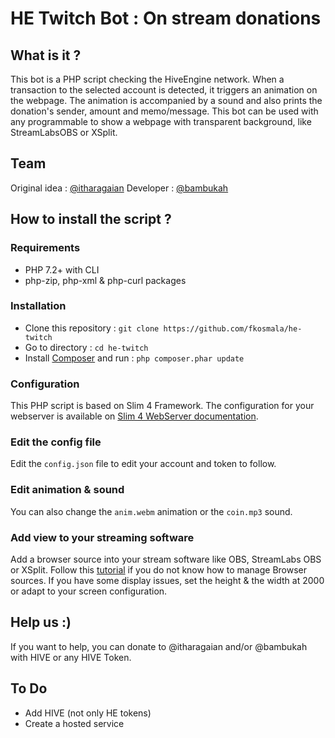 # HE Twitch Bot : On stream donations

## What is it ?
This bot is a PHP script checking the HiveEngine network. When a transaction to the selected account is detected, it triggers an animation on the webpage. The animation is accompanied by a sound and also prints the donation's sender, amount and memo/message. This bot can be used with any programmable to show a webpage with transparent background, like StreamLabsOBS or XSplit.

## Team

Original idea : [@itharagaian](https://peakd.com/@itharagaian)
Developer : [@bambukah](https://peakd.com/@bambukah)

## How to install the script ?

### Requirements

- PHP 7.2+ with CLI
- php-zip, php-xml & php-curl packages

### Installation
- Clone this repository :  `git clone https://github.com/fkosmala/he-twitch`
- Go to directory : `cd he-twitch`
- Install [Composer](https://getcomposer.org/) and run : `php composer.phar update`

### Configuration
This PHP script is based on Slim 4 Framework. The configuration for your webserver is available on [Slim 4 WebServer documentation](http://www.slimframework.com/docs/v4/start/web-servers.html).

### Edit the config file
Edit the `config.json` file to edit your account and token to follow.

### Edit animation & sound
You can also change the `anim.webm` animation or the `coin.mp3` sound.

### Add view to your streaming software
Add a browser source into your stream software like OBS, StreamLabs OBS or XSplit. Follow this [tutorial](https://plsoid.medium.com/how-to-add-browser-source-in-obs-streamlabs-obs-twitch-studio-xsplit-50a698080497) if you do not know how to manage Browser sources. If you have some display issues, set the height & the width at 2000 or adapt to your screen configuration.

## Help us :)
If you want to help, you can donate to @itharagaian and/or @bambukah with HIVE or any HIVE Token.

## To Do

- Add HIVE (not only HE tokens)
- Create a hosted service
